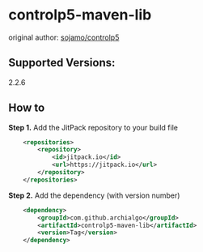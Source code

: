 # controlp5-maven-lib
original author: [sojamo/controlp5](https://github.com/sojamo/controlp5)  

## Supported Versions:  
2.2.6

## How to
**Step 1.** Add the JitPack repository to your build file
``` xml
	<repositories>
		<repository>
		    <id>jitpack.io</id>
		    <url>https://jitpack.io</url>
		</repository>
	</repositories>
```
**Step 2.** Add the dependency (with version number)
``` xml
	<dependency>
	    <groupId>com.github.archialgo</groupId>
	    <artifactId>controlp5-maven-lib</artifactId>
	    <version>Tag</version>
	</dependency>
```
